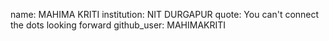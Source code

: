 name: MAHIMA KRITI
institution: NIT DURGAPUR
quote: You can't connect the dots looking forward
github_user: MAHIMAKRITI
